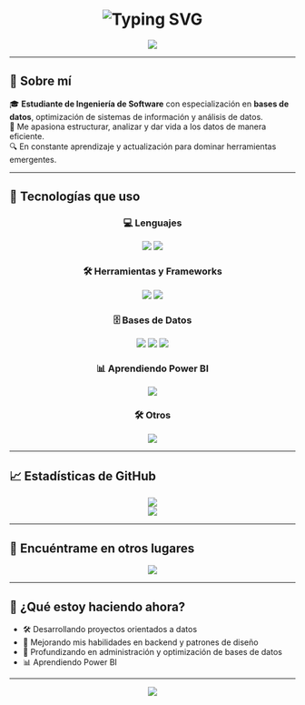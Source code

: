 <h1 align="center">
  <img src="https://readme-typing-svg.herokuapp.com?font=Fira+Code&weight=600&size=22&duration=2000&pause=1000&color=7C3AED&center=true&vCenter=true&width=400&lines=%F0%9F%91%8B+Soy+Jorge;Estudiante+de+Ingenier%C3%ADa+de+Software;SQL%7C+MongoDB%7C+MySQL;Power+BI;Arduino;Oracle" alt="Typing SVG" />
</h1>

<p align="center">
  <img src="https://img.shields.io/badge/%E2%9C%94+Actitudes-Especialista+en+Bases+de+Datos-7C3AED?style=for-the-badge&logo=databricks&logoColor=white">
</p>

---

## 🧠 Sobre mí

🎓 **Estudiante de Ingeniería de Software** con especialización en **bases de datos**, optimización de sistemas de información y análisis de datos.  
📌 Me apasiona estructurar, analizar y dar vida a los datos de manera eficiente.  
🔍 En constante aprendizaje y actualización para dominar herramientas emergentes.

---

## 🚀 Tecnologías que uso

<div align="center">

### 💻 Lenguajes
<img src="https://img.shields.io/badge/C++-00599C?style=for-the-badge&logo=cplusplus&logoColor=white" />
<img src="https://img.shields.io/badge/JavaScript-F7DF1E?style=for-the-badge&logo=javascript&logoColor=black" />

### 🛠️ Herramientas y Frameworks
<img src="https://img.shields.io/badge/VS_Code-007ACC?style=for-the-badge&logo=visual-studio-code&logoColor=white" />
<img src="https://img.shields.io/badge/Tailwind_CSS-38B2AC?style=for-the-badge&logo=tailwind-css&logoColor=white" />

### 🗄️ Bases de Datos
<img src="https://img.shields.io/badge/MySQL-4479A1?style=for-the-badge&logo=mysql&logoColor=white" />
<img src="https://img.shields.io/badge/SQL_Server-CC2927?style=for-the-badge&logo=microsoftsqlserver&logoColor=white" />
<img src="https://img.shields.io/badge/Oracle-F80000?style=for-the-badge&logo=oracle&logoColor=white" />

### 📊 Aprendiendo Power BI
<img src="https://img.shields.io/badge/Power%20BI-F2C811?style=for-the-badge&logo=powerbi&logoColor=white" />

### 🛠️ Otros
<img src="https://img.shields.io/badge/Arduino-00979D?style=for-the-badge&logo=arduino&logoColor=white" />

</div>

---

## 📈 Estadísticas de GitHub

<div align="center">
  <img src="https://github-readme-stats.vercel.app/api?username=Japaricio2004&show_icons=true&theme=tokyonight&border_radius=10&custom_title=Estadísticas+de+Jorge" />
  <br/>
  <img src="https://github-readme-streak-stats.herokuapp.com?user=Japaricio2004&theme=tokyonight&date_format=M%20j%5B%2C%20Y%5D&fire=F97316&sideNums=7C3AED" />
</div>

---

## 🔗 Encuéntrame en otros lugares

<div align="center">
  <a href="https://www.linkedin.com/in/jorge-luis-aparicio-alvarez-485277211/">
    <img src="https://img.shields.io/badge/LinkedIn-%230077B5?style=for-the-badge&logo=linkedin&logoColor=white" />
  </a>
</div>

---

## 📌 ¿Qué estoy haciendo ahora?

- 🛠️ Desarrollando proyectos orientados a datos
- 🧩 Mejorando mis habilidades en backend y patrones de diseño
- 🌱 Profundizando en administración y optimización de bases de datos
- 📊 Aprendiendo Power BI

---

<div align="center">
  <img src="https://komarev.com/ghpvc/?username=Japaricio2004&style=flat-square&label=Vistas+al+perfil&color=7C3AED" />
</div>

